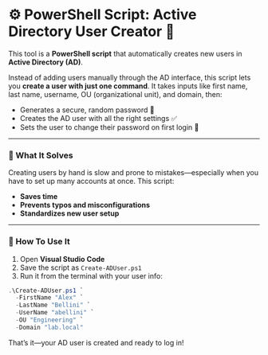 # ⚙️ PowerShell Script: Active Directory User Creator 👤

This tool is a **PowerShell script** that automatically creates new users in **Active Directory (AD)**.

Instead of adding users manually through the AD interface, this script lets you **create a user with just one command**. It takes inputs like first name, last name, username, OU (organizational unit), and domain, then:

* Generates a secure, random password 🔐
* Creates the AD user with all the right settings ✅
* Sets the user to change their password on first login 🔁

---

### 🎯 What It Solves

Creating users by hand is slow and prone to mistakes—especially when you have to set up many accounts at once. This script:

* **Saves time**
* **Prevents typos and misconfigurations**
* **Standardizes new user setup**

---

### 🚀 How To Use It

1. Open **Visual Studio Code**
2. Save the script as `Create-ADUser.ps1`
3. Run it from the terminal with your user info:

```powershell
.\Create-ADUser.ps1 `
  -FirstName "Alex" `
  -LastName "Bellini" `
  -UserName "abellini" `
  -OU "Engineering" `
  -Domain "lab.local"
```

That’s it—your AD user is created and ready to log in!
